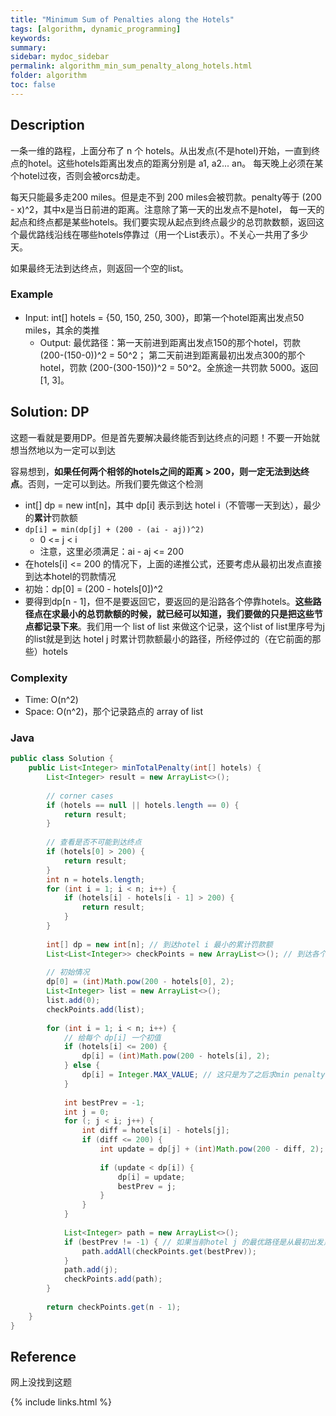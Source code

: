 ```yaml
---
title: "Minimum Sum of Penalties along the Hotels"
tags: [algorithm, dynamic_programming]
keywords:
summary:
sidebar: mydoc_sidebar
permalink: algorithm_min_sum_penalty_along_hotels.html
folder: algorithm
toc: false
---
```


## Description
一条一维的路程，上面分布了 n 个 hotels。从出发点(不是hotel)开始，一直到终点的hotel。这些hotels距离出发点的距离分别是 a1, a2... an。
每天晚上必须在某个hotel过夜，否则会被orcs劫走。

每天只能最多走200 miles。但是走不到 200 miles会被罚款。penalty等于 (200 - x)^2，其中x是当日前进的距离。注意除了第一天的出发点不是hotel，
每一天的起点和终点都是某些hotels。我们要实现从起点到终点最少的总罚款数额，返回这个最优路线沿线在哪些hotels停靠过（用一个List<Integer>表示）。不关心一共用了多少天。

如果最终无法到达终点，则返回一个空的list。

### Example
* Input: int[] hotels = {50, 150, 250, 300}，即第一个hotel距离出发点50 miles，其余的类推
  * Output: 最优路径：第一天前进到距离出发点150的那个hotel，罚款 (200-(150-0))^2 = 50^2；
  第二天前进到距离最初出发点300的那个hotel，罚款 (200-(300-150))^2 = 50^2。全旅途一共罚款 5000。返回 [1, 3]。

## Solution: DP
这题一看就是要用DP。但是首先要解决最终能否到达终点的问题！不要一开始就想当然地以为一定可以到达

容易想到，**如果任何两个相邻的hotels之间的距离 > 200，则一定无法到达终点**。否则，一定可以到达。所我们要先做这个检测

* int[] dp = new int[n]，其中 dp[i] 表示到达 hotel i（不管哪一天到达），最少的**累计**罚款额
* `dp[i] = min(dp[j] + (200 - (ai - aj))^2)`
  * 0 <= j < i
  * 注意，这里必须满足：ai - aj <= 200
* 在hotels[i] <= 200 的情况下，上面的递推公式，还要考虑从最初出发点直接到达本hotel的罚款情况
* 初始：dp[0] = (200 - hotels[0])^2
* 要得到dp[n - 1]，但不是要返回它，要返回的是沿路各个停靠hotels。**这些路径点在求最小的总罚款额的时候，就已经可以知道，我们要做的只是把这些节点都记录下来**。我们用一个 list of list 来做这个记录，这个list of list里序号为j的list就是到达 hotel j 时累计罚款额最小的路径，所经停过的（在它前面的那些）hotels

### Complexity
* Time: O(n^2)
* Space: O(n^2)，那个记录路点的 array of list

### Java
```java
public class Solution {
    public List<Integer> minTotalPenalty(int[] hotels) {
        List<Integer> result = new ArrayList<>();
        
        // corner cases
        if (hotels == null || hotels.length == 0) {
            return result;
        }
        
        // 查看是否不可能到达终点
        if (hotels[0] > 200) {
            return result;
        }
        int n = hotels.length;
        for (int i = 1; i < n; i++) {
            if (hotels[i] - hotels[i - 1] > 200) {
                return result;
            }
        }
        
        int[] dp = new int[n]; // 到达hotel i 最小的累计罚款额
        List<List<Integer>> checkPoints = new ArrayList<>(); // 到达各个hotels的最优路径
        
        // 初始情况
        dp[0] = (int)Math.pow(200 - hotels[0], 2);
        List<Integer> list = new ArrayList<>();
        list.add(0);
        checkPoints.add(list);
        
        for (int i = 1; i < n; i++) {
            // 给每个 dp[i] 一个初值
            if (hotels[i] <= 200) {
                dp[i] = (int)Math.pow(200 - hotels[i], 2);
            } else {
                dp[i] = Integer.MAX_VALUE; // 这只是为了之后求min penalty at i
            }
            
            int bestPrev = -1;
            int j = 0;
            for (; j < i; j++) {
                int diff = hotels[i] - hotels[j];
                if (diff <= 200) {
                    int update = dp[j] + (int)Math.pow(200 - diff, 2);
                    
                    if (update < dp[i]) {
                        dp[i] = update;
                        bestPrev = j;
                    }
                }
            }
            
            List<Integer> path = new ArrayList<>();
            if (bestPrev != -1) { // 如果当前hotel j 的最优路径是从最初出发点直接到 j
                path.addAll(checkPoints.get(bestPrev));
            }
            path.add(j);
            checkPoints.add(path);
        }
        
        return checkPoints.get(n - 1);
    }
}
```

## Reference
网上没找到这题

{% include links.html %}
